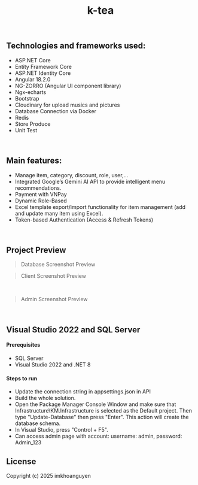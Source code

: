<h1 align="center">k-tea</h1>

<br/>

## Technologies and frameworks used:

- ASP.NET Core
- Entity Framework Core
- ASP.NET Identity Core
- Angular 18.2.0
- NG-ZORRO (Angular UI component library)
- Ngx-echarts
- Bootstrap
- Cloudinary for upload musics and pictures
- Database Connection via Docker
- Redis
- Store Produce
- Unit Test

<br/>

## Main features:

- Manage item, category, discount, role, user,...
- Integrated Google’s Gemini AI API to provide intelligent menu recommendations.
- Payment with VNPay
- Dynamic Role-Based
- Excel template export/import functionality for item management (add and update many item using Excel).
- Token-based Authentication (Access & Refresh Tokens)

<br/>

## Project Preview

> Database Screenshot Preview



> Client Screenshot Preview


<br/>

> Admin Screenshot Preview



<br/>

## Visual Studio 2022 and SQL Server

#### Prerequisites

- SQL Server
- Visual Studio 2022 and .NET 8

#### Steps to run

- Update the connection string in appsettings.json in API
- Build the whole solution.
- Open the Package Manager Console Window and make sure that Infrastructure\KM.Infrastructure is selected as the Default project. Then type "Update-Database" then press "Enter". This action will create the database schema.
- In Visual Studio, press "Control + F5".
- Can access admin page with account: username: admin, password: Admin_123



## License

Copyright (c) 2025 imkhoanguyen 

